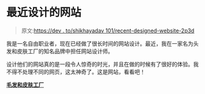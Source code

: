 # 最近设计的网站

> 原文:[https://dev . to/shikhayadav 101/recent-designed-website-2p3d](https://dev.to/shikhayadav101/recently-designed-website-2p3d)

我是一名自由职业者，现在已经做了很长时间的网站设计。最近，我在一家名为头发和皮肤工厂的知名品牌中担任网站设计师。

设计他们的网站真的是一段令人惊奇的时光，并且在做的时候有了很好的体验。我不得不处理不同的网页，这太神奇了。这是网站，看看吧！

**[毛发和皮肤工厂](https://www.hairandskinfactory.com/)**